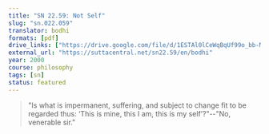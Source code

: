 ```yaml
---
title: "SN 22.59: Not Self"
slug: "sn.022.059"
translator: bodhi
formats: [pdf]
drive_links: ["https://drive.google.com/file/d/1ESTAl0lCeWqBqUf99o_bb-MpSi93d365"]
external_url: "https://suttacentral.net/sn22.59/en/bodhi"
year: 2000
course: philosophy
tags: [sn]
status: featured
---
```


> "Is what is impermanent, suffering, and subject to change fit to be regarded thus: ‘This is mine, this I am, this is my self’?"--"No, venerable sir."
